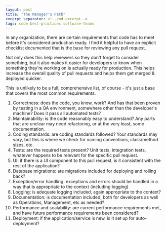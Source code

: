 ```yaml
---
layout: post
title: "The Manager's Path"
excerpt_separator: <!--end_excerpt-->
tags: code best-practices software-teams
---
```

In any organization, there are certain requirements that code has to meet before it's considered production ready.
I find it helpful to have an explicit checklist documented that is the base for reviewing any pull request.

<!--end_excerpt-->

Not only does this help reviewers so they don't forget to consider something, but it also makes it easier for
developers to know when something they're working on is actually ready for production. This helps increase the overall quality of pull requests and helps them get merged & deployed quicker.

This is unlikely to be a full, comprehensive list, of course - it's just a base that covers the most common requirements.

1. Correctness: does the code, you know, work? And has that been proven by testing in a QA environment, somewhere other than the developer's machine? Does it pass all automated tests?
2. Maintainability: is the code reasonably easy to understand? Any parts that are unclear may need refactoring, or at the very least, some documentation.
3. Coding standards: are coding standards followed? Your standards may vary, but this is where we check for naming conventions, class/method sizes, etc.
4. Tests: are the required tests present? Unit tests, integration tests, whatever happens to be relevant for the specific pull request.
5. UI: if there is a UI component to this pull request, is it consistent with the rest of the application?
6. Database migrations: are migrations included for deploying and rolling back?
7. Exception/error handling: exceptions and errors should be handled in a way that is appropriate to the context (including logging)
8. Logging: is adequate logging included, again appropriate to the context?
9. Documentation: is documentation included, both for developers as well as Operations, Management, etc as needed?
10. Performance and scalability: are current performance requirements met, and have future performance requirements been considered?
11. Deployment: if the application/service is new, is it set up for auto-deployment?


